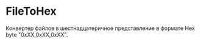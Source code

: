 # FileToHex
Конвертер файлов в шестнадцатеричное представление в формате Hex byte "0xXX,0xXX,0xXX".
